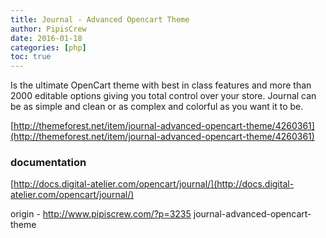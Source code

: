 ```yaml
---
title: Journal - Advanced Opencart Theme
author: PipisCrew
date: 2016-01-18
categories: [php]
toc: true
---
```


Is the ultimate OpenCart theme with best in class features and more than 2000 editable options giving you total control over your store. Journal can be as simple and clean or as complex and colorful as you want it to be.

[http://themeforest.net/item/journal-advanced-opencart-theme/4260361](http://themeforest.net/item/journal-advanced-opencart-theme/4260361)

### documentation

[http://docs.digital-atelier.com/opencart/journal/](http://docs.digital-atelier.com/opencart/journal/)

origin - http://www.pipiscrew.com/?p=3235 journal-advanced-opencart-theme